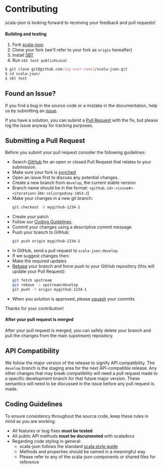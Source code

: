 # Contributing

scala-json is looking forward to receiving your feedback and pull requests!

#### Building and testing

1. Fork [scala-json](https://github.com/MediaMath/scala-json)
1. Clone your fork (we'll refer to your fork as `origin` hereafter)
1. Install [SBT](http://www.scala-sbt.org/)
1. Run `sbt test publishLocal`

```bash
$ git clone git@github.com:[my-user-name]/scala-json.git
$ cd scala-json/
$ sbt test
```

## <a name="issue"></a> Found an Issue?
If you find a bug in the source code or a mistake in the documentation, help us by
submitting an [issue](https://github.com/MediaMath/scala-json/issues).

If you have a solution, you can submit a [Pull Request](#pr) with the fix, but please log the issue anyway for tracking purposes.

## <a name="pr"></a>Submitting a Pull Request
Before you submit your pull request consider the following guidelines:

* Search [GitHub](https://github.com/MediaMath/scala-json/pulls) for an open or closed Pull Request that relates to your submission.
* Make sure your fork is [synched](https://help.github.com/articles/syncing-a-fork/)
* Open an issue first to discuss any potential changes.
* Create a new branch from `develop`, the current stable version.
* Branch name should be in the format: `<github.id>-<issue#>-<iteration>` (ex: `colinrgodsey-1853-2`)
* Make your changes in a new git branch:
     ```bash
     git checkout -b mygithub-1234-1
     ```
* Create your patch
* Follow our [Coding Guidelines](#guidelines).
* Commit your changes using a descriptive commit message
* Push your branch to GitHub:
    ```bash
    git push origin mygithub-1234-1
    ```
* In GitHub, send a pull request to `scala-json:develop`
* If we suggest changes then:
* Make the required updates
* [Rebase](https://help.github.com/articles/about-git-rebase/) your branch and force push to your GitHub repository (this will update your Pull Request):
    ```bash
    git fetch upstream
    git rebase -i upstream/develop
    git push -f origin mygithub-1234-1
    ```
* When you solution is approved, please [squash](https://help.github.com/articles/about-git-rebase/) your commits

Thanks for your contribution!

#### After your pull request is merged

After your pull request is merged, you can safely delete your branch and pull the changes
from the main (upstream) repository.

## <a name="compat"></a> API Compatibility

We follow the major version of the release to signify API compatibility. The `develop` branch is the staging area
for the next API-compatible release. Any other changes that may break compatibility will need a pull request made
to a specific development branch for that future major version. These semantics will need to be discussed in the issue
before any pull request is made.

## <a name="guidelines"></a> Coding Guidelines
To ensure consistency throughout the source code, keep these rules in mind as you are working:

* All features or bug fixes **must be tested**
* All public API methods **must be documented** with scaladocs
* Regarding code styling in general:
    * scala-json follows the standard [scala style guide](http://docs.scala-lang.org/style/)
    * Methods and properties should be named in a meaningful way
    * Please refer to any of the scala-json components or shared files for reference

